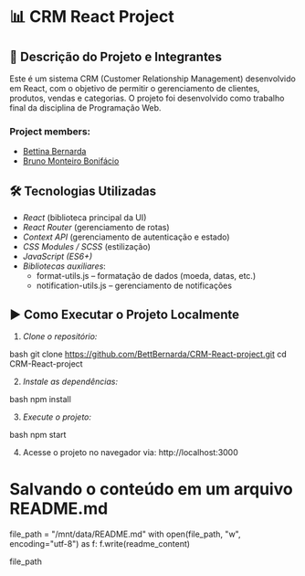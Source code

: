 # 📊 CRM React Project

## 📌 Descrição do Projeto e Integrantes

Este é um sistema CRM (Customer Relationship Management) desenvolvido em React, com o objetivo de permitir o gerenciamento de clientes, produtos, vendas e categorias. O projeto foi desenvolvido como trabalho final da disciplina de Programação Web.

### Project members:

- <a href target="_blanck" href="https://github.com/BettBernarda">Bettina Bernarda</a>
- <a href target="_blanck" href="https://github.com/BettBernarda">Bruno Monteiro Bonifácio</a>

## 🛠 Tecnologias Utilizadas

- *React* (biblioteca principal da UI)
- *React Router* (gerenciamento de rotas)
- *Context API* (gerenciamento de autenticação e estado)
- *CSS Modules / SCSS* (estilização)
- *JavaScript (ES6+)*
- *Bibliotecas auxiliares*:
  - format-utils.js – formatação de dados (moeda, datas, etc.)
  - notification-utils.js – gerenciamento de notificações



## ▶ Como Executar o Projeto Localmente

1. *Clone o repositório:*

bash
git clone https://github.com/BettBernarda/CRM-React-project.git
cd CRM-React-project


2. *Instale as dependências:*

bash
npm install


3. *Execute o projeto:*

bash
npm start


4. Acesse o projeto no navegador via: http://localhost:3000

# Salvando o conteúdo em um arquivo README.md
file_path = "/mnt/data/README.md"
with open(file_path, "w", encoding="utf-8") as f:
    f.write(readme_content)

file_path

